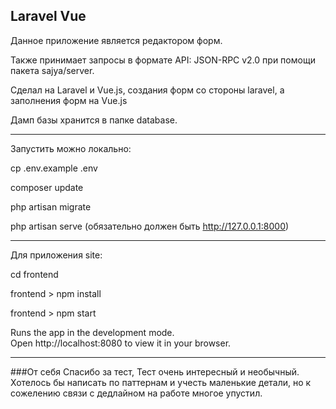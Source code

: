 

## Laravel Vue

Данное приложение является редактором форм.

Также принимает запросы в формате API: JSON-RPC v2.0 при помощи пакета sajya/server.

Сделал на Laravel и Vue.js, создания форм со стороны laravel, а заполнения форм на Vue.js

Дамп базы хранится в папке database.

----
Запустить можно локально:


cp .env.example .env

composer update

php artisan migrate


php artisan serve (обязательно должен быть http://127.0.0.1:8000)

----


Для приложения site:


cd frontend

frontend > npm install

frontend > npm start

Runs the app in the development mode.\
Open http://localhost:8080 to view it in your browser.

------
###От себя
Спасибо за тест,
Тест очень интересный и необычный. 
Хотелось бы написать по паттернам и учесть маленькие детали,
но к сожелению связи с дедлайном на работе многое упустил.
